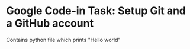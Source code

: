 # Google Code-in Task: Setup Git and a GitHub account
Contains python file which prints "Hello world"
